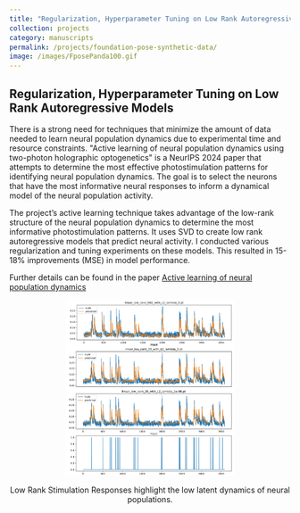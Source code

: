 ```yaml
---
title: "Regularization, Hyperparameter Tuning on Low Rank Autoregressive Models"
collection: projects
category: manuscripts
permalink: /projects/foundation-pose-synthetic-data/
image: /images/FposePanda100.gif
---
```



<h2>Regularization, Hyperparameter Tuning on Low Rank Autoregressive Models</h2>

<p>
  There is a strong need for techniques that minimize the amount of data needed to learn neural population dynamics due to experimental time and resource constraints. "Active learning of neural population dynamics using two-photon holographic optogenetics" is a NeurIPS 2024 paper that attempts to determine the most effective photostimulation patterns for identifying neural population dynamics. The goal is to select the neurons that have the most informative neural responses to inform a dynamical model of the neural population activity. 
</p>
<p>
  The project’s active learning technique takes advantage of the low-rank structure of the neural population dynamics to determine the most informative photostimulation patterns. It uses SVD to create low rank autoregressive models that predict neural activity. I conducted various regularization and tuning experiments on these models. This resulted in 15-18% improvements (MSE) in model performance. 

  Further details can be found in the paper <a href="https://arxiv.org/abs/2412.02529" 
  target="_blank">Active learning of neural population dynamics</a>
</p>


<div style="text-align: center;">
  <img src="/images/lowrankreg.png" alt="Full Rank, Low Rank, Low Rank w/ L2 Reg " style="max-width: 60%; height: auto;">
  <p>Low Rank Stimulation Responses highlight the low latent dynamics of neural populations.</p>
</div>
